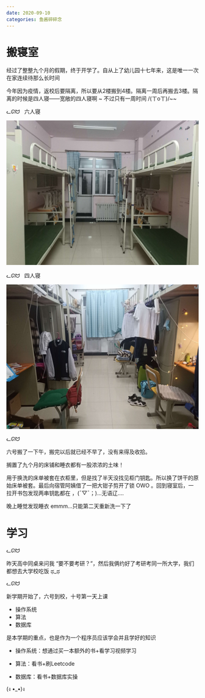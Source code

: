 ```yaml
---
date: 2020-09-10
categories: 鱼酱碎碎念
---
```


# 搬寝室

经过了整整九个月的假期，终于开学了。自从上了幼儿园十七年来，这是唯一一次在家连续待那么长时间

今年因为疫情，返校后要隔离，所以要从2楼搬到4楼。隔离一周后再搬去3楼。隔离的时候是四人寝——宽敞的四人寝啊 ~ 不过只有一周时间  /(ㄒoㄒ)/~~ 

<span class="label label-success">ᓚᘏᗢ   六人寝</span> 

![](https://raw.githubusercontent.com/Rainbow0526/PictureGithub/master/2020_09/004.jpg)

<span class="label label-success">ᓚᘏᗢ   四人寝</span> 

![](https://raw.githubusercontent.com/Rainbow0526/PictureGithub/master/2020_09/005.jpg)

<span class="label label-success">ᓚᘏᗢ </span> 

六号搬了一下午，搬完以后就已经不早了，没有来得及收拾。

搁置了九个月的床铺和睡衣都有一股浓浓的土味！

用于换洗的床单被套在衣柜里，但是找了半天没找见柜门钥匙。所以换了饼干的原始床单被套。最后向宿管阿姨借了一把大钳子剪开了锁 OWO 。回到寝室后，一拉开书包发现两串钥匙都在 ，(ˉ▽ˉ；)...无语辽....

晚上睡觉发现睡衣 emmm...只能第二天重新洗一下了

# 学习

<span class="label label-success">ᓚᘏᗢ </span> 

昨天高中同桌来问我 “要不要考研？”，然后我俩约好了考研考同一所大学，我们都想去大学校吃饭 ಥ_ಥ

<span class="label label-success">ᓚᘏᗢ   </span>

 新学期开始了，六号到校，十号第一天上课

* 操作系统
* 算法
* 数据库

是本学期的重点，也是作为一个程序员应该学会并且学好的知识

* 操作系统：想通过买一本额外的书+看学习视频学习

* 算法：看书+刷Leetcode

* 数据库：看书+数据库实操

(ง •_•)ง